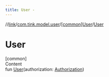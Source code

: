 ```yaml
---
title: User -
---
```

//[link](../../index.md)/[com.tink.model.user](../index.md)/[[common]User](index.md)/[User](-user.md)



# User  
[common]  
Content  
fun [User](-user.md)(authorization: [Authorization](../[common]-authorization/index.md))  



